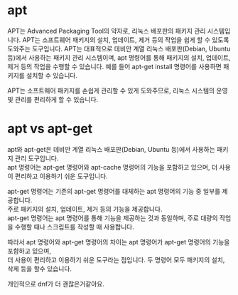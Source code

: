 # apt
APT는 Advanced Packaging Tool의 약자로, 리눅스 배포판의 패키지 관리 시스템입니다. APT는 소프트웨어 패키지의 설치, 업데이트, 제거 등의 작업을 쉽게 할 수 있도록 도와주는 도구입니다. APT는 대표적으로 데비안 계열 리눅스 배포판(Debian, Ubuntu 등)에서 사용하는 패키지 관리 시스템이며, apt 명령어를 통해 패키지의 설치, 업데이트, 제거 등의 작업을 수행할 수 있습니다. 예를 들어 apt-get install 명령어를 사용하면 패키지를 설치할 수 있습니다.

APT는 소프트웨어 패키지를 손쉽게 관리할 수 있게 도와주므로, 리눅스 시스템의 운영 및 관리를 편리하게 할 수 있습니다.

# apt vs apt-get

apt와 apt-get은 데비안 계열 리눅스 배포판(Debian, Ubuntu 등)에서 사용하는 패키지 관리 도구입니다.  
 apt 명령어는 apt-get 명령어와 apt-cache 명령어의 기능을 포함하고 있으며, 더 사용이 편리하고 이용하기 쉬운 도구입니다.  

apt-get 명령어는 기존의 apt-get 명령어를 대체하는 apt 명령어의 기능 중 일부를 제공합니다.  
주로 패키지의 설치, 업데이트, 제거 등의 기능을 제공합니다.  
apt-get 명령어는 apt 명령어를 통해 기능을 제공하는 것과 동일하며, 주로 대량의 작업을 수행할 때나 스크립트를 작성할 때 사용합니다.  

따라서 apt 명령어와 apt-get 명령어의 차이는 apt 명령어가 apt-get 명령어의 기능을 포함하고 있으며,  
더 사용이 편리하고 이용하기 쉬운 도구라는 점입니다. 두 명령어 모두 패키지의 설치, 삭제 등을 할수 있습니다.  

개인적으로 dnf가 더 괜찮은거같아요.

